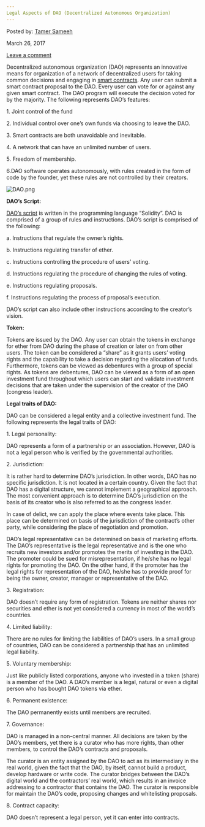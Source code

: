 ```yaml
---
Legal Aspects of DAO (Decentralized Autonomous Organization)
---
```

<article class="post-listing post-18802 post type-post status-publish format-standard has-post-thumbnail hentry  tag-aspects tag-autonomous tag-dao tag-decentralized tag-legal tag-organization">
    
<div class="post-inner">
    
    
    
<span>Posted by: <a href="https://www.deepdotweb.com/author/tamersameeh/" title="">Tamer Sameeh </a></span>
    
    
<span>March 26, 2017</span>

    
<span><a href="https://www.deepdotweb.com/2017/03/26/legal-aspects-dao-decentralized-autonomous-organization/#respond">Leave a comment</a></span>
</p>        
<p>Decentralized autonomous organization (DAO) represents an innovative means for organization of a network of decentralized users for taking common decisions and engaging in <a href="https://www.deepdotweb.com/2017/03/06/concepts-cryptolaw-blockchain-based-legal-applications-changing-law/">smart contracts</a>. Any user can submit a smart contract proposal to the DAO. Every user can vote for or against any given smart contract. The DAO program will execute the decision voted for by the majority. The following represents DAO&#8217;s features:</p>
<p>1. Joint control of the fund</p>
<p>2. Individual control over one&#8217;s own funds via choosing to leave the DAO.</p>
<p>3. Smart contracts are both unavoidable and inevitable.</p>
<p>4. A network that can have an unlimited number of users.</p>
<p>5. Freedom of membership.</p>
<p>6.DAO software operates autonomously, with rules created in the form of code by the founder, yet these rules are not controlled by their creators.</p>
<p><img class="wp-image-18806 aligncenter" src="/imgs/2017/03/dao-png.png" alt="DAO.png" srcset="/imgs/2017/03/dao-png.png 699w, /imgs/2017/03/dao-png-150x150.png 150w, /imgs/2017/03/dao-png-300x298.png 300w, /imgs/2017/03/dao-png-55x55.png 55w, /imgs/2017/03/dao-png-50x50.png 50w" sizes="(max-width: 699px) 100vw, 699px" /></p>
<p><strong>DAO&#8217;s Script:</strong></p>
<p><a href="https://www.deepdotweb.com/2017/01/15/overview-smart-contract-scripting-cryptocurrency-blockchains/">DAO&#8217;s script</a> is written in the programming language &#8220;Solidity&#8221;. DAO is comprised of a group of rules and instructions. DAO&#8217;s script is comprised of the following:</p>
<p>a. Instructions that regulate the owner&#8217;s rights.</p>
<p>b. Instructions regulating transfer of ether.</p>
<p>c. Instructions controlling the procedure of users&#8217; voting.</p>
<p>d. Instructions regulating the procedure of changing the rules of voting.</p>
<p>e. Instructions regulating proposals.</p>
<p>f. Instructions regulating the process of proposal&#8217;s execution.</p>
<p>DAO&#8217;s script can also include other instructions according to the creator&#8217;s vision.</p>
<p><strong>Token:</strong></p>
<p>Tokens are issued by the DAO. Any user can obtain the tokens in exchange for ether from DAO during the phase of creation or later on from other users. The token can be considered a &#8220;share&#8221; as it grants users&#8217; voting rights and the capability to take a decision regarding the allocation of funds. Furthermore, tokens can be viewed as debentures with a group of special rights. As tokens are debentures, DAO can be viewed as a form of an open investment fund throughout which users can start and validate investment decisions that are taken under the supervision of the creator of the DAO (congress leader).</p>
<p><strong>Legal traits of DAO:</strong></p>
<p>DAO can be considered a legal entity and a collective investment fund. The following represents the legal traits of DAO:</p>
<p>1. Legal personality:</p>
<p>DAO represents a form of a partnership or an association. However, DAO is not a legal person who is verified by the governmental authorities.</p>
<p>2. Jurisdiction:</p>
<p>It is rather hard to determine DAO&#8217;s jurisdiction. In other words, DAO has no specific jurisdiction. It is not located in a certain country. Given the fact that DAO has a digital structure, we cannot implement a geographical approach. The most convenient approach is to determine DAO&#8217;s jurisdiction on the basis of its creator who is also referred to as the congress leader.</p>
<p>In case of delict, we can apply the place where events take place. This place can be determined on basis of the jurisdiction of the contract&#8217;s other party, while considering the place of negotiation and promotion.</p>
<p>DAO&#8217;s legal representative can be determined on basis of marketing efforts. The DAO&#8217;s representative is the legal representative and is the one who recruits new investors and/or promotes the merits of investing in the DAO. The promoter could be sued for misrepresentation, if he/she has no legal rights for promoting the DAO. On the other hand, if the promoter has the legal rights for representation of the DAO, he/she has to provide proof for being the owner, creator, manager or representative of the DAO.</p>
<p>3. Registration:</p>
<p>DAO doesn&#8217;t require any form of registration. Tokens are neither shares nor securities and ether is not yet considered a currency in most of the world&#8217;s countries.</p>
<p>4. Limited liability:</p>
<p>There are no rules for limiting the liabilities of DAO&#8217;s users. In a small group of countries, DAO can be considered a partnership that has an unlimited legal liability.</p>
<p>5. Voluntary membership:</p>
<p>Just like publicly listed corporations, anyone who invested in a token (share) is a member of the DAO. A DAO&#8217;s member is a legal, natural or even a digital person who has bought DAO tokens via ether.</p>
<p>6. Permanent existence:</p>
<p>The DAO permanently exists until members are recruited.</p>
<p>7. Governance:</p>
<p>DAO is managed in a non-central manner. All decisions are taken by the DAO&#8217;s members, yet there is a curator who has more rights, than other members, to control the DAO&#8217;s contracts and proposals.</p>
<p>The curator is an entity assigned by the DAO to act as its intermediary in the real world, given the fact that the DAO, by itself, cannot build a product, develop hardware or write code. The curator bridges between the DAO&#8217;s digital world and the contractors&#8217; real world, which results in an invoice addressing to a contractor that contains the DAO. The curator is responsible for maintain the DAO&#8217;s code, proposing changes and whitelisting proposals.</p>
<p>8. Contract capacity:</p>
<p>DAO doesn&#8217;t represent a legal person, yet it can enter into contracts.</p>
    
    
</div><!-- .entry /-->
<span style="display:none"><a href="https://www.deepdotweb.com/tag/aspects/" rel="tag">aspects</a> <a href="https://www.deepdotweb.com/tag/autonomous/" rel="tag">autonomous</a> <a href="https://www.deepdotweb.com/tag/dao/" rel="tag">dao</a> <a href="https://www.deepdotweb.com/tag/decentralized/" rel="tag">decentralized</a> <a href="https://www.deepdotweb.com/tag/legal/" rel="tag">legal</a> <a href="https://www.deepdotweb.com/tag/organization/" rel="tag">organization</a></span>				<span style="display:none" class="updated">2017-03-26<a href="https://www.deepdotweb.com/author/tamersameeh/" title="Posts by Tamer Sameeh" rel="author">Tamer Sameeh</a></strong></div>
    
    
</div><!-- .post-inner -->
</article><!-- .post-listing -->

